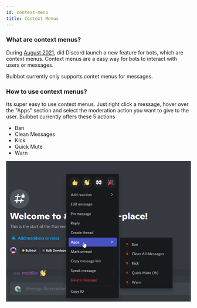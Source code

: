 ```yaml
---
id: context-menu
title: Context Menus
---
```


###  What are context menus?
During [August 2021](https://discord.com/developers/docs/interactions/application-commands#user-commands), did Discord launch a new feature for bots, which are context menus. Context menus are a easy way for bots to interact with users or messages. 

Bulbbot currently only supports contet menus for messages. 

### How to use context menus?
Its super easy to use context menus. Just right click a message, hover over the "Apps" section and select the moderation action you want to give to the user. Bulbbot currently offers these 5 actions
- Ban
- Clean Messages
- Kick
- Quick Mute
- Warn

![ContextMenuMenu](./assets/BasicsOfBulbbot/ContextMenu_Menu.png)